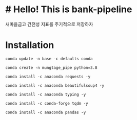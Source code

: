 # # Hello! This is bank-pipeline

새마을금고 건전성 지표를 주기적으로 저장하자

# Installation

```
conda update -n base -c defaults conda
```

```
conda create -n mungtage_pipe python=3.8
```

```
conda install -c anaconda requests -y
```

```
conda install -c anaconda beautifulsoup4 -y
```

```
conda install -c anaconda typing -y
```

```
conda install -c conda-forge tqdm -y
```

```
conda install -c anaconda pandas -y
```
